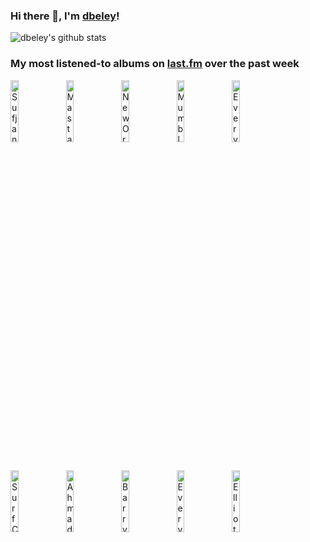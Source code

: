 ### Hi there 👋, I'm [dbeley](https://dbeley.ovh/en)!

![dbeley's github stats](https://github-readme-stats.vercel.app/api?username=dbeley)

### My most listened-to albums on [last.fm](https://www.last.fm/user/d_beley) over the past week

[<img src='https://lastfm.freetls.fastly.net/i/u/300x300/4884fbb2a3714e42cef5a1782e10c26e.png' width='16%' alt='Sufjan Stevens - Illinois'>](https://www.last.fm/music/sufjan%2bstevens/illinois)&nbsp;
[<img src='https://lastfm.freetls.fastly.net/i/u/300x300/5a791bbb31d92b2932b75e171df12364.jpg' width='16%' alt='Masta Ace - A Long Hot Summer'>](https://www.last.fm/music/masta%2bace/a%2blong%2bhot%2bsummer)&nbsp;
[<img src='https://lastfm.freetls.fastly.net/i/u/300x300/503c5d0e7e96708e9c99f17e797bf65f.jpg' width='16%' alt='New Order - Power, Corruption & Lies'>](https://www.last.fm/music/new%2border/power%252c%2bcorruption%2b%2526%2blies)&nbsp;
[<img src='https://lastfm.freetls.fastly.net/i/u/300x300/64b3624ddc18103a10d07efa59308497.jpg' width='16%' alt='Mumbly - Being Ernest'>](https://www.last.fm/music/mumbly/being%2bernest)&nbsp;
[<img src='https://lastfm.freetls.fastly.net/i/u/300x300/229bb7d2ccd0dedb567a489ff7778ecd.png' width='16%' alt='Everything Everything - Raw Data Feel'>](https://www.last.fm/music/everything%2beverything/raw%2bdata%2bfeel)&nbsp;
<br>
[<img src='https://lastfm.freetls.fastly.net/i/u/300x300/22b0e9b250ae50b46645ea292786b647.jpg' width='16%' alt='Surf Curse - BUDS'>](https://www.last.fm/music/surf%2bcurse/buds)&nbsp;
[<img src='https://lastfm.freetls.fastly.net/i/u/300x300/28bbf7dd157e437ac37bce1b8bc8dea9.jpg' width='16%' alt='Ahmad Jamal - The Legendary Okeh & Epic Recordings'>](https://www.last.fm/music/ahmad%2bjamal/the%2blegendary%2bokeh%2b%2526%2bepic%2brecordings)&nbsp;
[<img src='https://lastfm.freetls.fastly.net/i/u/300x300/332d02af2e01e214081dc56d78b0c382.jpg' width='16%' alt='Barry Harris - Preminado'>](https://www.last.fm/music/barry%2bharris/preminado)&nbsp;
[<img src='https://lastfm.freetls.fastly.net/i/u/300x300/10e816c8557155a150cb0f20aea2d09d.png' width='16%' alt='Everything Everything - Mountainhead'>](https://www.last.fm/music/everything%2beverything/mountainhead)&nbsp;
[<img src='https://lastfm.freetls.fastly.net/i/u/300x300/57b122e05ded2a780008d15d6fff45a6.png' width='16%' alt='Elliott Smith - Elliott Smith'>](https://www.last.fm/music/elliott%2bsmith/elliott%2bsmith)&nbsp;
<br>
